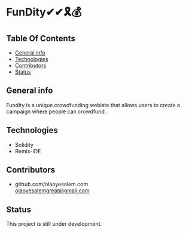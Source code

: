 # FunDity✔✔🎗💰

## **Table Of Contents**


* [General info](#general-info)
* [Technologies](#technologies)
* [Contributors](#contributors)
* [Status](#status)

## General info

Fundity is a unique   crowdfunding webiste that allows users to create a campaign where people can crowdfund .

## Technologies
* Solidity
* Remix-IDE



## Contributors

* github.com/olaoyesalem.com
<br>  olaoyesalemgreat@gmail.com



## Status
This project is still under development.





